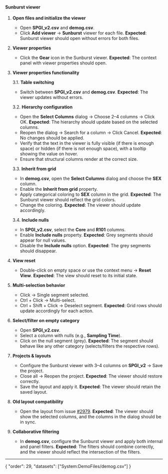 #### Sunburst viewer

1. **Open files and initialize the viewer**
   - Open **SPGI_v2.csv** and **demog.csv**.
   - Click **Add viewer** → **Sunburst** viewer for each file.
   **Expected**: Sunburst viewer should open without errors for both files.

2. **Viewer properties**
   - Click the **Gear** icon in the Sunburst viewer.
   **Expected**: The context panel with viewer properties should open.

3. **Viewer properties functionality**

   3.1. **Table switching**
   - Switch between **SPGI_v2.csv** and **demog.csv**.
   **Expected**: The viewer updates without errors.

   3.2. **Hierarchy configuration**
   - Open the **Select Columns** dialog → Choose 2–4 columns → Click OK.
   **Expected**: The hierarchy should update based on the selected columns.
   - Reopen the dialog → Search for a column → Click Cancel.
   **Expected**: No changes should be applied.
   - Verify that the text in the viewer is fully visible (if there is enough space) or hidden (if there is not enough space), with a tooltip showing the value on hover.
   - Ensure that structural columns render at the correct size.

   3.3. **Inherit from grid**
   - In **demog.csv**, open the **Select Columns** dialog and choose the **SEX** column.
   - Enable the **Inherit from grid** property.
   - Apply categorical coloring to **SEX** column in the grid.
   **Expected**: The Sunburst viewer should reflect the grid colors.
   - Change the coloring.
   **Expected**: The viewer should update accordingly.

   3.4. **Include nulls**
   - In **SPGI_v2.csv**, select the **Core** and **R101** columns.
   - Enable **Include nulls** property.
   **Expected**: Grey segments should appear for null values.
   - Disable the **Include nulls** option.
   **Expected**: The grey segments should disappear.

4. **View reset**
   - Double-click on empty space or use the context menu → **Reset View**.
   **Expected**: The view should reset to its initial state.

5. **Multi-selection behavior**
   - Click → Single segment selected.
   - Ctrl + Click → Multi-select.
   - Ctrl + Shift + Click → Deselect segment.
   **Expected**: Grid rows should update accordingly for each action.

6. **Select/filter on empty category**
   - Open **SPGI_v2.csv**.
   - Select a column with nulls (e.g., **Sampling Time**).
   - Click on the null segment (grey).
   **Expected**: The segment should behave like any other category (selects/filters the respective rows).

7. **Projects & layouts**
   - Configure the Sunburst viewer with 3–4 columns on **SPGI_v2** → Save the project.
   - Close all → Reopen the project.
   **Expected**: The viewer should restore correctly.
   - Save the layout and apply it.
   **Expected**: The viewer should retain the saved layout.

8. **Old layout compatibility**
   - Open the layout from issue [#2979](https://github.com/datagrok-ai/public/issues/2979).
   **Expected**: The viewer should show the selected columns, and the columns in the dialog should be in sync.

9. **Collaborative filtering**
   - In **demog.csv**, configure the Sunburst viewer and apply both internal and panel filters.
   **Expected**: The filters should combine correctly, and the viewer should reflect the intersection of the filters.

---
{
  "order": 29,
  "datasets": ["System:DemoFiles/demog.csv"]
}